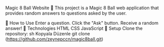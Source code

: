Magic 8 Ball Website 🎱
This project is a Magic 8 Ball web application that provides random answers to questions asked by the user.

🚀 How to Use
Enter a question.
Click the "Ask" button.
Receive a random answer!
🔧 Technologies
HTML
CSS
JavaScript
📌 Setup
Clone the repository:
sh
Kopyala
Düzenle
git clone (https://github.com/zeynepccn/magic8ball.git)
